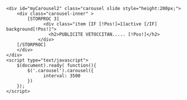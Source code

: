 
    <div id="myCarousel2" class="carousel slide style="height:200px;">
        <div class="carousel-inner" >
            [STORPROC 3]
                  <div class="item [IF [!Pos!]=1]active [/IF] background[!Pos!]">
                    <h2>PUBLICITE VETOCCITAN..... [!Pos!]</h2>
                </div>
        [/STORPROC]
        </div>
    </div>
    <script type="text/javascript">
        $(document).ready( function(){
            $('.carousel').carousel({
                  interval: 3500
            })
        });
    </script>
